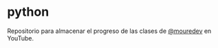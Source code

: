 # python

Repositorio para almacenar el progreso de las clases de [@mouredev](https://www.youtube.com/watch?v=TbcEqkabAWU) en YouTube.
